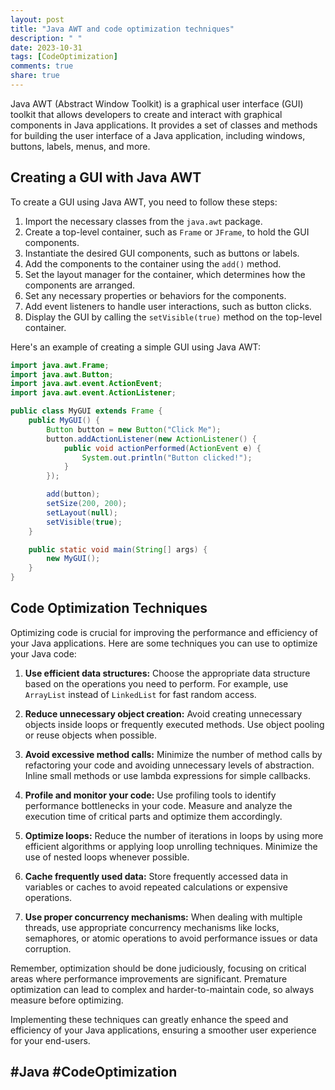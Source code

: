 ```yaml
---
layout: post
title: "Java AWT and code optimization techniques"
description: " "
date: 2023-10-31
tags: [CodeOptimization]
comments: true
share: true
---
```


Java AWT (Abstract Window Toolkit) is a graphical user interface (GUI) toolkit that allows developers to create and interact with graphical components in Java applications. It provides a set of classes and methods for building the user interface of a Java application, including windows, buttons, labels, menus, and more.

## Creating a GUI with Java AWT

To create a GUI using Java AWT, you need to follow these steps:

1. Import the necessary classes from the `java.awt` package.
2. Create a top-level container, such as `Frame` or `JFrame`, to hold the GUI components.
3. Instantiate the desired GUI components, such as buttons or labels.
4. Add the components to the container using the `add()` method.
5. Set the layout manager for the container, which determines how the components are arranged.
6. Set any necessary properties or behaviors for the components.
7. Add event listeners to handle user interactions, such as button clicks.
8. Display the GUI by calling the `setVisible(true)` method on the top-level container.

Here's an example of creating a simple GUI using Java AWT:

```java
import java.awt.Frame;
import java.awt.Button;
import java.awt.event.ActionEvent;
import java.awt.event.ActionListener;

public class MyGUI extends Frame {
    public MyGUI() {
        Button button = new Button("Click Me");
        button.addActionListener(new ActionListener() {
            public void actionPerformed(ActionEvent e) {
                System.out.println("Button clicked!");
            }
        });

        add(button);
        setSize(200, 200);
        setLayout(null);
        setVisible(true);
    }

    public static void main(String[] args) {
        new MyGUI();
    }
}
```

## Code Optimization Techniques

Optimizing code is crucial for improving the performance and efficiency of your Java applications. Here are some techniques you can use to optimize your Java code:

1. **Use efficient data structures:** Choose the appropriate data structure based on the operations you need to perform. For example, use `ArrayList` instead of `LinkedList` for fast random access.

2. **Reduce unnecessary object creation:** Avoid creating unnecessary objects inside loops or frequently executed methods. Use object pooling or reuse objects when possible.

3. **Avoid excessive method calls:** Minimize the number of method calls by refactoring your code and avoiding unnecessary levels of abstraction. Inline small methods or use lambda expressions for simple callbacks.

4. **Profile and monitor your code:** Use profiling tools to identify performance bottlenecks in your code. Measure and analyze the execution time of critical parts and optimize them accordingly.

5. **Optimize loops:** Reduce the number of iterations in loops by using more efficient algorithms or applying loop unrolling techniques. Minimize the use of nested loops whenever possible.

6. **Cache frequently used data:** Store frequently accessed data in variables or caches to avoid repeated calculations or expensive operations.

7. **Use proper concurrency mechanisms:** When dealing with multiple threads, use appropriate concurrency mechanisms like locks, semaphores, or atomic operations to avoid performance issues or data corruption.

Remember, optimization should be done judiciously, focusing on critical areas where performance improvements are significant. Premature optimization can lead to complex and harder-to-maintain code, so always measure before optimizing.

Implementing these techniques can greatly enhance the speed and efficiency of your Java applications, ensuring a smoother user experience for your end-users.

## #Java #CodeOptimization